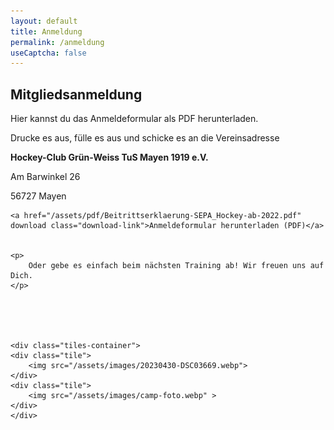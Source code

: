 ```yaml
---
layout: default
title: Anmeldung
permalink: /anmeldung
useCaptcha: false
---
```


## Mitgliedsanmeldung

<!-- Tab-Inhalt -->


<div id="download-tab" class="aligned-content">
    <p>
        Hier kannst du das Anmeldeformular als PDF herunterladen.
    </p>
    <p>
        Drucke es aus, fülle es aus und schicke es an die Vereinsadresse
    </p>
    <p><strong>Hockey-Club Grün-Weiss TuS Mayen 1919 e.V.</strong></p>   
    <p>Am Barwinkel 26 </p>
    <p>56727 Mayen</p>

    <a href="/assets/pdf/Beitrittserklaerung-SEPA_Hockey-ab-2022.pdf" download class="download-link">Anmeldeformular herunterladen (PDF)</a>


    <p>
        Oder gebe es einfach beim nächsten Training ab! Wir freuen uns auf Dich.
    </p>





    <div class="tiles-container">
    <div class="tile">
        <img src="/assets/images/20230430-DSC03669.webp">
    </div>
    <div class="tile">
        <img src="/assets/images/camp-foto.webp" >
    </div>
    </div>
</div>

